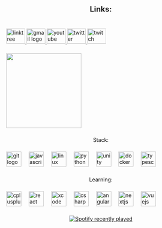 <p align="center" style="font-size: 20px; font-weight: bold;">Links:</p>

###

<br clear="both">

<div align="left">
  <a href="https://linktr.ee/shaember" target="_blank">
    <img src="https://raw.githubusercontent.com/maurodesouza/profile-readme-generator/master/src/assets/icons/social/linktree/default.svg" width="50" height="40" alt="linktree logo"  />
  </a>
  <a href="mailto:uwushaember@yahoo.com" target="_blank">
    <img src="https://raw.githubusercontent.com/maurodesouza/profile-readme-generator/master/src/assets/icons/social/gmail/default.svg" width="50" height="40" alt="gmail logo"  />
  </a>
  <a href="https://www.youtube.com/channel/UCA7ukaVdsSSVrSNEeMNTXuw" target="_blank">
    <img src="https://raw.githubusercontent.com/maurodesouza/profile-readme-generator/master/src/assets/icons/social/youtube/default.svg" width="50" height="40" alt="youtube logo"  />
  </a>
  <a href="https://twitter.com/x/migrate?tok=7b2265223a222f4f774f536861656d6265724f774f222c2274223a313733343838343638347d47331962b1fb9f7252d28d76ec3cc9ee" target="_blank">
    <img src="https://raw.githubusercontent.com/maurodesouza/profile-readme-generator/master/src/assets/icons/social/twitter/default.svg" width="50" height="40" alt="twitter logo"  />
  </a>
  <a href="https://www.twitch.tv/shaember" target="_blank">
    <img src="https://raw.githubusercontent.com/maurodesouza/profile-readme-generator/master/src/assets/icons/social/twitch/default.svg" width="50" height="40" alt="twitch logo"  />
  </a>
</div>

###

<div align="left">
  <img height="200" src="https://api.duniagames.co.id/api/content/upload/file/15406492941703156704.jpg"  />
</div>

###

<p align="center">Stack:</p>

###

<div align="left">
  <img src="https://cdn.jsdelivr.net/gh/devicons/devicon/icons/git/git-plain.svg" height="40" alt="git logo"  />
  <img width="12" />
  <img src="https://cdn.jsdelivr.net/gh/devicons/devicon/icons/javascript/javascript-plain.svg" height="40" alt="javascript logo"  />
  <img width="12" />
  <img src="https://cdn.jsdelivr.net/gh/devicons/devicon/icons/linux/linux-original.svg" height="40" alt="linux logo"  />
  <img width="12" />
  <img src="https://cdn.jsdelivr.net/gh/devicons/devicon/icons/python/python-original.svg" height="40" alt="python logo"  />
  <img width="12" />
  <img src="https://cdn.jsdelivr.net/gh/devicons/devicon/icons/unity/unity-original.svg" height="40" alt="unity logo"  />
  <img width="12" />
  <img src="https://cdn.jsdelivr.net/gh/devicons/devicon/icons/docker/docker-plain.svg" height="40" alt="docker logo"  />
  <img width="12" />
  <img src="https://cdn.jsdelivr.net/gh/devicons/devicon/icons/typescript/typescript-plain.svg" height="40" alt="typescript logo"  />
</div>

###

<p align="center">Learning:</p>

###

<div align="left">
  <img src="https://cdn.jsdelivr.net/gh/devicons/devicon/icons/cplusplus/cplusplus-plain.svg" height="40" alt="cplusplus logo"  />
  <img width="12" />
  <img src="https://cdn.jsdelivr.net/gh/devicons/devicon/icons/react/react-original.svg" height="40" alt="react logo"  />
  <img width="12" />
  <img src="https://cdn.jsdelivr.net/gh/devicons/devicon/icons/xcode/xcode-plain.svg" height="40" alt="xcode logo"  />
  <img width="12" />
  <img src="https://cdn.jsdelivr.net/gh/devicons/devicon/icons/csharp/csharp-plain.svg" height="40" alt="csharp logo"  />
  <img width="12" />
  <img src="https://cdn.jsdelivr.net/gh/devicons/devicon/icons/angularjs/angularjs-plain.svg" height="40" alt="angularjs logo"  />
  <img width="12" />
  <img src="https://cdn.jsdelivr.net/gh/devicons/devicon/icons/nextjs/nextjs-original.svg" height="40" alt="nextjs logo"  />
  <img width="12" />
  <img src="https://cdn.jsdelivr.net/gh/devicons/devicon/icons/vuejs/vuejs-original.svg" height="40" alt="vuejs logo"  />
</div>

###

<div align="center">
  <a href="https://open.spotify.com/user/Shaember">
    <img src="https://spotify-recently-played-readme.vercel.app/api?user=0qm51llk8qpkb15koc0djkd5v" alt="Spotify recently played"  />
  </a>
</div>

###

